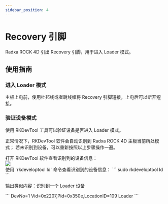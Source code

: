 ```yaml
---
sidebar_position: 4
---
```


# Recovery 引脚

Radxa ROCK 4D 引出 Recovery 引脚，用于进入 Loader 模式。

## 使用指南

### 进入 Loader 模式

主板上电前，使用杜邦线或者跳线帽将 Recovery 引脚短接，上电后可以断开短接。

### 验证设备模式

使用 RKDevTool 工具可以验证设备是否进入 Loader 模式。

正常情况下，RKDevTool 软件会自动识别到 Radxa ROCK 4D 主板当前所处模式； 若未识别到设备，可以重新按照以上步骤操作一遍。

<Tabs queryString="maskrom-display">

<TabItem value="Windows">
打开 RKDevTool 软件查看识别到的设备信息：
<div style={{textAlign: 'center'}}>
<img src="/img/rock4/4d/loader-mode.webp" style={{width: '100%', maxWidth: '1200px'}} />
</div>

</TabItem>

<TabItem value="PC">
使用 `rkdeveloptool ld` 命令查看识别到的设备信息：
<NewCodeBlock tip="PC-Host$" type="host">
```
sudo rkdeveloptool ld
```
</NewCodeBlock>

输出类似内容：识别到一个 Loader 设备

<NewCodeBlock tip="PC-Host$" type="host">
```
DevNo=1	Vid=0x2207,Pid=0x350e,LocationID=109 Loader
```
</NewCodeBlock>

</TabItem>

</Tabs>
